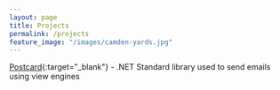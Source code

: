 ```yaml
---
layout: page
title: Projects
permalink: /projects
feature_image: "/images/camden-yards.jpg"
---
```


[Postcard](https://github.com/sbauer/postcard){:target="_blank"} - .NET Standard library used to send emails using view engines